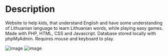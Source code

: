 # Description
Website to help kids, that understand English and have some understanding of Lithuanian language to learn Lithuanian words, while playing easy games. Made with PHP, HTML, CSS and Javascript. Database stored locally with phpMyAdmin. Requires mouse and keyboard to play.

![image](https://github.com/user-attachments/assets/83ada1a4-e483-4dc0-aa77-ad693f16da71)
![image](https://github.com/user-attachments/assets/65b4d032-831f-4d83-9cc7-7f48a52f6d29)

